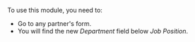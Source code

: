 To use this module, you need to:

- Go to any partner's form.
- You will find the new *Department* field below *Job Position*.
